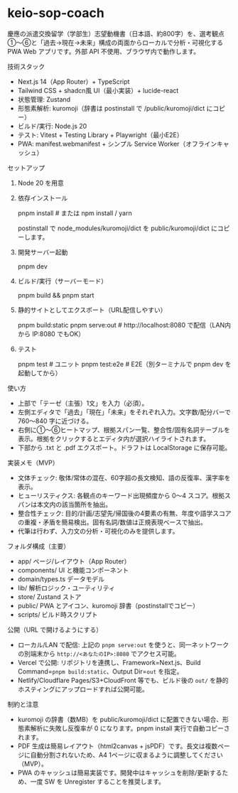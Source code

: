 keio-sop-coach
================

慶應の派遣交換留学（学部生）志望動機書（日本語、約800字）を、選考観点①〜⑥と「過去→現在→未来」構成の両面からローカルで分析・可視化する PWA Web アプリです。外部 API 不使用、ブラウザ内で動作します。

技術スタック
- Next.js 14（App Router）+ TypeScript
- Tailwind CSS + shadcn風 UI（最小実装）+ lucide-react
- 状態管理: Zustand
- 形態素解析: kuromoji（辞書は postinstall で /public/kuromoji/dict にコピー）
- ビルド/実行: Node.js 20
- テスト: Vitest + Testing Library + Playwright（最小E2E）
- PWA: manifest.webmanifest + シンプル Service Worker（オフラインキャッシュ）

セットアップ
1. Node 20 を用意
2. 依存インストール

   pnpm install  # または npm install / yarn

   postinstall で node_modules/kuromoji/dict を public/kuromoji/dict にコピーします。

3. 開発サーバー起動

   pnpm dev

4. ビルド/実行（サーバーモード）

   pnpm build && pnpm start

5. 静的サイトとしてエクスポート（URL配信しやすい）

   pnpm build:static
   pnpm serve:out   # http://localhost:8080 で配信（LAN内から IP:8080 でもOK）

6. テスト

   pnpm test        # ユニット
   pnpm test:e2e    # E2E（別ターミナルで pnpm dev を起動してから）

使い方
- 上部で「テーゼ（主張）1文」を入力（必須）。
- 左側エディタで「過去」「現在」「未来」をそれぞれ入力。文字数/配分バーで 760〜840 字に近づける。
- 右側に①〜⑥ヒートマップ、根拠スパン一覧、整合性/固有名詞テーブルを表示。根拠をクリックするとエディタ内が選択ハイライトされます。
- 下部から .txt と .pdf エクスポート。ドラフトは LocalStorage に保存可能。

実装メモ（MVP）
- 文体チェック: 敬体/常体の混在、60字超の長文検知、語の反復率、漢字率を表示。
- ヒューリスティクス: 各観点のキーワード出現頻度から 0〜4 スコア。根拠スパンは本文内の該当箇所を抽出。
- 整合性チェック: 目的/計画/志望先/帰国後の4要素の有無、年度や語学スコアの重複・矛盾を簡易検出。固有名詞/数値は正規表現ベースで抽出。
- 代筆は行わず、入力文の分析・可視化のみを提供します。

フォルダ構成（主要）
- app/ ページ/レイアウト（App Router）
- components/ UI と機能コンポーネント
- domain/types.ts データモデル
- lib/ 解析ロジック・ユーティリティ
- store/ Zustand ストア
- public/ PWA とアイコン、kuromoji 辞書（postinstallでコピー）
- scripts/ ビルド時スクリプト

公開（URL で開けるようにする）
- ローカル/LAN で配信: 上記の `pnpm serve:out` を使うと、同一ネットワークの別端末から `http://<あなたのIP>:8080` でアクセス可能。
- Vercel で公開: リポジトリを連携し、Framework=Next.js、Build Command=`pnpm build:static`、Output Dir=`out` を指定。
- Netlify/Cloudflare Pages/S3+CloudFront 等でも、ビルド後の `out/` を静的ホスティングにアップロードすれば公開可能。

制約と注意
- kuromoji の辞書（数MB）を public/kuromoji/dict に配置できない場合、形態素解析に失敗し反復率が 0 になります。pnpm install 実行で自動コピーされます。
- PDF 生成は簡易レイアウト（html2canvas + jsPDF）です。長文は複数ページに自動分割されないため、A4 1ページに収まるように調整してください（MVP）。
- PWA のキャッシュは簡易実装です。開発中はキャッシュを削除/更新するため、一度 SW を Unregister することを推奨します。
